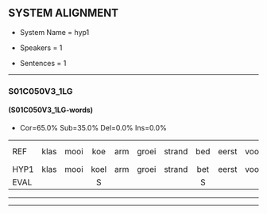 
## SYSTEM ALIGNMENT

- System Name = hyp1

- Speakers = 1

- Sentences = 1

---

### S01C050V3_1LG

#### (S01C050V3_1LG-words)

- Cor=65.0%	Sub=35.0%	Del=0.0%	Ins=0.0%

|  |  |  |  |  |  |  |  |  |  |  |  |  |  |  |  |  |  |  |  |  |  |  |  |  |  |  |  |  |  |  |  |  |  |  |  |  |  |  |  |  |
|:--- |:---:|:---:|:---:|:---:|:---:|:---:|:---:|:---:|:---:|:---:|:---:|:---:|:---:|:---:|:---:|:---:|:---:|:---:|:---:|:---:|:---:|:---:|:---:|:---:|:---:|:---:|:---:|:---:|:---:|:---:|:---:|:---:|:---:|:---:|:---:|:---:|:---:|:---:|:---:|:---:|
| REF | klas | mooi | koe | arm | groei | strand | bed | eerst | voor | draai | sjaal | herfst | duur*(deur) | straat | leeuw | clown | hoek | krant | hout | vriend*(vrienden) | gauw | chips | groen | feest | reis | jas | huis | paard | vijf | muts | nieuw | kind | bang | oog | zacht | schoen | plas | neus | knoop | plank |
| HYP1 | klas | mooi | koel | arm | groei | strand | bet | eerst | voor | trai | sjaal | herfstt | deur | straat | leuw | klouwn | hoek | krant | hout | vrienden | gauw | chips | hoen | feest | rijs | jas | huis | paart | vijf | nut | nieuw | kind | bang | oog | zacht | schoen | plas | nes | knop | plank |
| EVAL |  |  | S |  |  |  | S |  |  | S |  | S | S |  | S | S |  |  |  | S |  |  | S |  | S |  |  | S |  | S |  |  |  |  |  |  |  | S | S |  |
---

---
